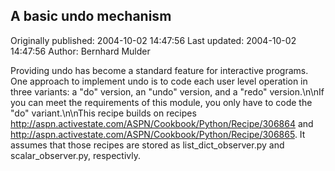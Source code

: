 ## A basic undo mechanism

Originally published: 2004-10-02 14:47:56
Last updated: 2004-10-02 14:47:56
Author: Bernhard Mulder

Providing undo has become a standard feature for interactive programs. One approach to implement undo is to code each user level operation in three variants: a "do" version, an "undo" version, and a "redo" version.\n\nIf you can meet the requirements of this module, you only have to code the "do" variant.\n\nThis recipe builds on recipes http://aspn.activestate.com/ASPN/Cookbook/Python/Recipe/306864 and http://aspn.activestate.com/ASPN/Cookbook/Python/Recipe/306865. It assumes that those recipes are stored as list_dict_observer.py and scalar_observer.py, respectivly.